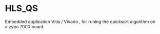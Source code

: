 # HLS_QS
Embedded application Vitis / Vivado , for runing the quicksort algorithm on a zybo 7000 board. 
